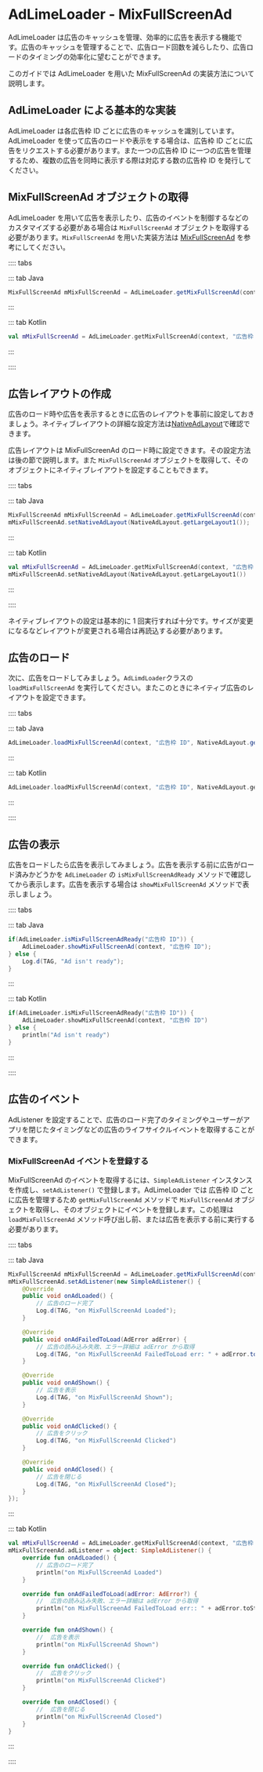 # AdLimeLoader - MixFullScreenAd  

AdLimeLoader は広告のキャッシュを管理、効率的に広告を表示する機能です。広告のキャッシュを管理することで、広告ロード回数を減らしたり、広告ロードのタイミングの効率化に望むことができます。

このガイドでは AdLimeLoader を用いた MixFullScreenAd の実装方法について説明します。

## AdLimeLoader による基本的な実装  

AdLimeLoader は各広告枠 ID ごとに広告のキャッシュを識別しています。AdLimeLoader を使って広告のロードや表示をする場合は、広告枠 ID ごとに広告をリクエストする必要があります。また一つの広告枠 ID に一つの広告を管理するため、複数の広告を同時に表示する際は対応する数の広告枠 ID を発行してください。

## MixFullScreenAd オブジェクトの取得  

AdLimeLoader を用いて広告を表示したり、広告のイベントを制御するなどのカスタマイズする必要がある場合は `MixFullScreenAd` オブジェクトを取得する必要があります。`MixFullScreenAd` を用いた実装方法は [MixFullScreenAd](./mixfullscreenad.md) を参考にしてください。

:::: tabs

::: tab Java

```java
MixFullScreenAd mMixFullScreenAd = AdLimeLoader.getMixFullScreenAd(context, "広告枠 ID");
```

:::

::: tab Kotlin

```kotlin
val mMixFullScreenAd = AdLimeLoader.getMixFullScreenAd(context, "広告枠 ID")
```

:::

::::

## 広告レイアウトの作成

広告のロード時や広告を表示するときに広告のレイアウトを事前に設定しておきましょう。ネイティブレイアウトの詳細な設定方法は[NativeAdLayout](./native.md#広告レイアウトの作成)で確認できます。

広告レイアウトは MixFullScreenAd のロード時に設定できます。その設定方法は後の節で説明します。また `MixFullScreenAd` オブジェクトを取得して、そのオブジェクトにネイティブレイアウトを設定することもできます。

:::: tabs

::: tab Java

```java
MixFullScreenAd mMixFullScreenAd = AdLimeLoader.getMixFullScreenAd(context, "広告枠 ID");
mMixFullScreenAd.setNativeAdLayout(NativeAdLayout.getLargeLayout1());
```

:::

::: tab Kotlin

```kotlin
val mMixFullScreenAd = AdLimeLoader.getMixFullScreenAd(context, "広告枠 ID")
mMixFullScreenAd.setNativeAdLayout(NativeAdLayout.getLargeLayout1())
```

:::

::::

ネイティブレイアウトの設定は基本的に 1 回実行すれば十分です。サイズが変更になるなどレイアウトが変更される場合は再読込する必要があります。

## 広告のロード  

次に、広告をロードしてみましょう。`AdLimdLoader`クラスの`loadMixFullScreenAd` を実行してください。またこのときにネイティブ広告のレイアウトを設定できます。

:::: tabs

::: tab Java

```java
AdLimeLoader.loadMixFullScreenAd(context, "広告枠 ID", NativeAdLayout.getLargeLayout1());
```

:::

::: tab Kotlin

```kotlin
AdLimeLoader.loadMixFullScreenAd(context, "広告枠 ID", NativeAdLayout.getLargeLayout1())
```

:::

::::

## 広告の表示  

広告をロードしたら広告を表示してみましょう。広告を表示する前に広告がロード済みかどうかを `AdLimeLoader` の `isMixFullScreenAdReady` メソッドで確認してから表示します。広告を表示する場合は `showMixFullScreenAd` メソッドで表示しましょう。

:::: tabs

::: tab Java

```java
if(AdLimeLoader.isMixFullScreenAdReady("広告枠 ID")) {
    AdLimeLoader.showMixFullScreenAd(context, "広告枠 ID");
} else {
    Log.d(TAG, "Ad isn't ready");
}
```

:::

::: tab Kotlin

```kotlin
if(AdLimeLoader.isMixFullScreenAdReady("広告枠 ID")) {
    AdLimeLoader.showMixFullScreenAd(context, "広告枠 ID")
} else {
    println("Ad isn't ready")
}
```

:::

::::

## 広告のイベント  

AdListener を設定することで、広告のロード完了のタイミングやユーザーがアプリを閉じたタイミングなどの広告のライフサイクルイベントを取得することができます。

### MixFullScreenAd イベントを登録する  

MixFullScreenAd のイベントを取得するには、`SimpleAdListener` インスタンスを作成し、`setAdListener()` で登録します。AdLimeLoader では 広告枠 ID ごとに広告を管理するため `getMixFullScreenAd` メソッドで `MixFullScreenAd` オブジェクトを取得し、そのオブジェクトにイベントを登録します。この処理は `loadMixFullScreenAd` メソッド呼び出し前、または広告を表示する前に実行する必要があります。

:::: tabs

::: tab Java

```java
MixFullScreenAd mMixFullScreenAd = AdLimeLoader.getMixFullScreenAd(context, "広告枠 ID");
mMixFullScreenAd.setAdListener(new SimpleAdListener() {
    @Override
    public void onAdLoaded() {
        // 広告のロード完了
        Log.d(TAG, "on MixFullScreenAd Loaded");
    }

    @Override
    public void onAdFailedToLoad(AdError adError) {
        // 広告の読み込み失敗、エラー詳細は adError から取得
        Log.d(TAG, "on MixFullScreenAd FailedToLoad err: " + adError.toString());
    }

    @Override
    public void onAdShown() {
        // 広告を表示
        Log.d(TAG, "on MixFullScreenAd Shown");
    }

    @Override
    public void onAdClicked() {
        // 広告をクリック
        Log.d(TAG, "on MixFullScreenAd Clicked")
    }

    @Override
    public void onAdClosed() {
        // 広告を閉じる
        Log.d(TAG, "on MixFullScreenAd Closed");
    }
});
```

:::

::: tab Kotlin

```kotlin
val mMixFullScreenAd = AdLimeLoader.getMixFullScreenAd(context, "広告枠 ID")
mMixFullScreenAd.adListener = object: SimpleAdListener() {
    override fun onAdLoaded() {
        // 広告のロード完了
        println("on MixFullScreenAd Loaded")
    }

    override fun onAdFailedToLoad(adError: AdError?) {
        //  広告の読み込み失敗、エラー詳細は adError から取得
        println("on MixFullScreenAd FailedToLoad err:: " + adError.toString())
    }

    override fun onAdShown() {
        //  広告を表示
        println("on MixFullScreenAd Shown")
    }

    override fun onAdClicked() {
        //  広告をクリック
        println("on MixFullScreenAd Clicked")
    }

    override fun onAdClosed() {
        //  広告を閉じる
        println("on MixFullScreenAd Closed")
    }
}
```

:::

::::


